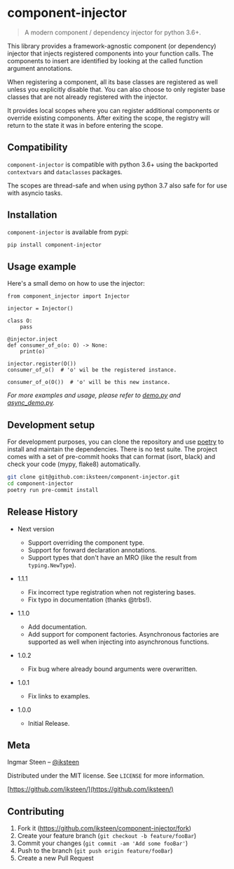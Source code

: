 # component-injector
> A modern component / dependency injector for python 3.6+.

This library provides a framework-agnostic component (or dependency)
injector that injects registered components into your function calls.
The components to insert are identified by looking at the called
function argument annotations.

When registering a component, all its base classes are registered as
well unless you explicitly disable that. You can also choose to only
register base classes that are not already registered with the
injector.

It provides local scopes where you can register additional components
or override existing components. After exiting the scope, the registry
will return to the state it was in before entering the scope.

## Compatibility

`component-injector` is compatible with python 3.6+ using the
backported `contextvars` and `dataclasses` packages.

The scopes are thread-safe and when using python 3.7 also safe for for
use with asyncio tasks.

## Installation

`component-injector` is available from pypi:

```sh
pip install component-injector
```

## Usage example

Here's a small demo on how to use the injector:

```
from component_injector import Injector

injector = Injector()

class O:
    pass

@injector.inject
def consumer_of_o(o: O) -> None:
    print(o)

injector.register(O())
consumer_of_o()  # 'o' wil be the registered instance.

consumer_of_o(O())  # 'o' will be this new instance.
```

_For more examples and usage, please refer to
[demo.py](https://github.com/iksteen/component-injector/blob/master/demo.py)
and
[async_demo.py](https://github.com/iksteen/component-injector/blob/master/async_demo.py)._

## Development setup

For development purposes, you can clone the repository and use
[poetry](https://poetry.eustace.io/) to install and maintain the
dependencies. There is no test suite. The project comes with a set of
pre-commit hooks that can format (isort, black) and check your code
(mypy, flake8) automatically.

```sh
git clone git@github.com:iksteen/component-injector.git
cd component-injector
poetry run pre-commit install
```

## Release History

* Next version
    * Support overriding the component type.
    * Support for forward declaration annotations.
    * Support types that don't have an MRO (like the result from
      `typing.NewType`).

* 1.1.1
    * Fix incorrect type registration when not registering bases.
    * Fix typo in documentation (thanks @trbs!).

* 1.1.0
    * Add documentation.
    * Add support for component factories. Asynchronous factories are
      supported as well when injecting into asynchronous functions.

* 1.0.2
    * Fix bug where already bound arguments were overwritten.

* 1.0.1
    * Fix links to examples.

* 1.0.0
    * Initial Release.

## Meta

Ingmar Steen – [@iksteen](https://twitter.com/iksteen)

Distributed under the MIT license. See ``LICENSE`` for more information.

[https://github.com/iksteen/](https://github.com/iksteen/)

## Contributing

1. Fork it (<https://github.com/iksteen/component-injector/fork>)
2. Create your feature branch (`git checkout -b feature/fooBar`)
3. Commit your changes (`git commit -am 'Add some fooBar'`)
4. Push to the branch (`git push origin feature/fooBar`)
5. Create a new Pull Request
